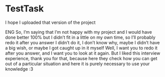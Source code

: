# TestTask
I hope I uploaded that version of the project

ENG
So, I’m saying that I’m not happy with my project and I would have done better 100% but I didn’t fit in a little on my own time, so I’ll probably redo it after you answer
I didn’t do it, I don’t know why, maybe I didn’t have a big wish, or maybe I got caught up in it myself
Well, I want you to redo it after you answer, and I want you to look at it again.
But I liked this interview experience, thank you for that, because here they check how you can get out of a particular situation and here it is purely necessary to use your knowledge :3
